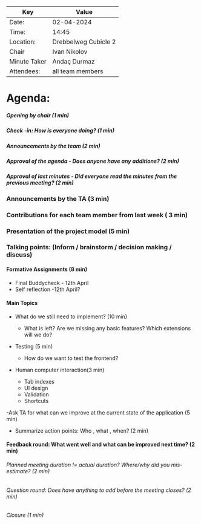 | Key | Value                |
| --- |----------------------|
| Date: | 02-04-2024            |
| Time: | 14:45                |
| Location: | Drebbelweg Cubicle 2 |
| Chair | Ivan Nikolov |
| Minute Taker | Andaç Durmaz  |
| Attendees: | all team members     |
# Agenda: 
##### Opening by chair (1 min)
##### Check -in: How is everyone doing? (1 min)
##### Announcements by the team (2 min)
##### Approval of the agenda - Does anyone have any additions? (2 min)

##### Approval of last minutes - Did everyone read the minutes from the previous meeting? (2 min)

### Announcements by the TA (3 min)

### Contributions for each team member from last week ( 3 min)

### Presentation of the project model (5 min)

### Talking points: (Inform / brainstorm / decision making / discuss)
#### Formative Assignments (8 min)

- Final Buddycheck - 12th April
- Self reflection -12th April?


#### Main Topics

- What do we still need to implement? (10 min)
    - What is left? Are we missing any basic features? Which extensions will we do?

- Testing (5 min)
    - How do we want to test the frontend?

- Human computer interaction(3 min)
	- Tab indexes
	- UI design
	- Validation 
	- Shortcuts 
	
-Ask TA for what can we improve at the current state of the application (5 min)

- Summarize action points: Who , what , when? (2 min)


#### Feedback round: What went well and what can be improved next time? (2 min)
###### Planned meeting duration != actual duration? Where/why did you mis-estimate? (2 min)
###### Question round: Does  have anything to add before the meeting closes? (2 min)
###### Closure (1 min)
